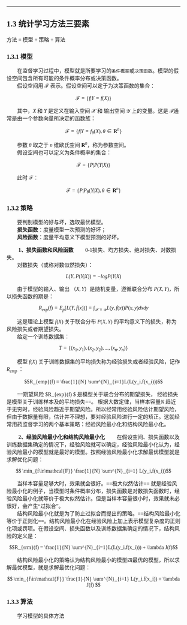 <div style="padding:20px; font-family:微软雅黑">

<hr>

## 1.3 统计学习方法三要素 
方法 = 模型 + 策略 + 算法

### 1.3.1 模型  
&emsp;&emsp;在监督学习过程中，模型就是所要学习的`条件概率`或`决策函数`。模型的假设空间包含所有可能的条件概率分布或决策函数。  
&emsp;&emsp;假设空间用 $\mathcal{F}$ 表示。假设空间可以定于为决策函数的集合：
  
$$ \mathcal{F} = \{f|Y=f(X)\}$$

&emsp;&emsp;其中，$X$ 和 $Y$ 是定义在输入空间 $\mathcal{X}$ 和 输出空间 $\mathcal{Y}$ 上的变量。这是 $\mathcal{F}$通常是由一个参数向量所决定的函数族：
  
$$ \mathcal{F} = \{f|Y=f_{\theta}(X), \theta \in \mathbf{R}^{n}\}$$

&emsp;&emsp;参数 $\theta$ 取之于 $n$ 维欧氏空间 $\mathbf{R}^{n}$，称为参数空间。  
&emsp;&emsp;假设空间也可以定义为条件概率的集合： 
  
$$ \mathcal{F} = \{P|P(Y|X)\}$$

&emsp;&emsp;此时 $\mathcal{F}$：
  
$$ \mathcal{F} = \{P|P_{\theta}(Y|X),\theta \in \mathbf{R}^{n} \}$$

### 1.3.2 策略
&emsp;&emsp;要判别模型的好与坏，选取最优模型。  
&emsp;&emsp;**损失函数**：度量模型一次预测的好坏；  
&emsp;&emsp;**风险函数**：度量平均意义下模型预测的好坏。  

&emsp;&emsp; **1、损失函数和风险函数** 
&emsp;&emsp;0-1损失、均方损失、绝对损失、对数损失。  
&emsp;&emsp;对数损失（或称对数似然损失）：
  
$$ L(Y,P(Y|X)) = -logP(Y|X)$$
  
&emsp;&emsp;由于模型的输入、输出 （$X,Y$）是随机变量，遵循联合分布 $P(X,Y)$，所以损失函数的期是：
  
$$ R_{exp}(f) = E_{p}[L(Y,f(x))] = \int_{\mathcal{X} \times \mathcal{Y}}L(y,f(x))P(x,y)dxdy$$

&emsp;&emsp;这是理论上模型 $f(X)$ 关于联合分布 $P(X,Y)$ 的平均意义下的损失，称为风险损失或者期望损失。  
&emsp;&emsp;给定一个训练数据集：
  
$$ T=\{(x_1,y_1),(x_2,y_2),...,(x_n,y_n)\}$$

&emsp;&emsp;模型 $f(X)$ 关于训练数据集的平均损失称为经验损失或者经验风险，记作 $R_{emp}$ ：
  
$$R_{emp}(f) = \frac{1}{N} \sum^{N}_{i=1}L(L(y_i,f(x_i)))$$

&emsp;&emsp;==期望风险 $R_{exp}(f) $ 是模型关于联合分布的期望损失， 经验损失是模型关于训练样本及的平均损失==。 根据大数定律，当样本容量$N$ 趋近于无穷时，经验风险趋近于期望风险。所以经常用经验风险估计期望风险，但由于数据量有限，估计并不理想，要对经验风险进行一定的矫正。这就经常用药监督学习的两个基本策略：经验风险最小化和结构风险最小化。  

&emsp;&emsp; **2、经验风险最小化和结构风险最小化**
&emsp;&emsp;在假设空间、损失函数以及训练数据集确定的情况下，经验风险就可以确定，经验风险最小化认为，经验风险最小的模型就是最好的模型。按照经验风险最小化求解最优模型就是求解优化问题：
  
$$ \min_{f\in\mathcal{F}} \frac{1}{N} \sum^{N}_{i=1} L(y_i,f(x_i))$$

&emsp;&emsp;当样本容量足够大时，效果就会很好。==极大似然估计== 就是经验风险最小化的例子，当模型时条件概率分布，损失函数是对数损失函数时，经验风险最小化就等价于极大似然估计。但是当样本容量很小时，效果就未必很好，会产生“过拟合”。  
&emsp;&emsp;结构风险最小化就是为了防止过拟合而提出的策略。==结构风险最小化等价于正则化==。结构风险最小化在经验风险上加上表示模型复杂度的正则化项或罚项。在假设空间、损失函数以及训练数据集确定的情况下，结构风险的定义是：
  
$$R_{srm}(f) = \frac{1}{N} \sum^{N}_{i=1}L(L(y_i,f(x_i))) + \lambda J(f)$$

&emsp;&emsp;结构风险最小化的策略认为结构风险最小的模型四最优的模型，所以求解最优模型，就是求解最优化问题：
  
$$ \min_{f\in\mathcal{F}} \frac{1}{N} \sum^{N}_{i=1} L(y_i,f(x_i)) + \lambda J(f) $$

### 1.3.3 算法
&emsp;&emsp;学习模型的具体方法
&emsp;&emsp;
&emsp;&emsp;
&emsp;&emsp;
&emsp;&emsp;
&emsp;&emsp;
&emsp;&emsp;
